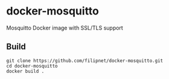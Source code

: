 # docker-mosquitto
Mosquitto Docker image with SSL/TLS support

## Build
```
git clone https://github.com/filipnet/docker-mosquitto.git
cd docker-mosquitto
docker build .
```
